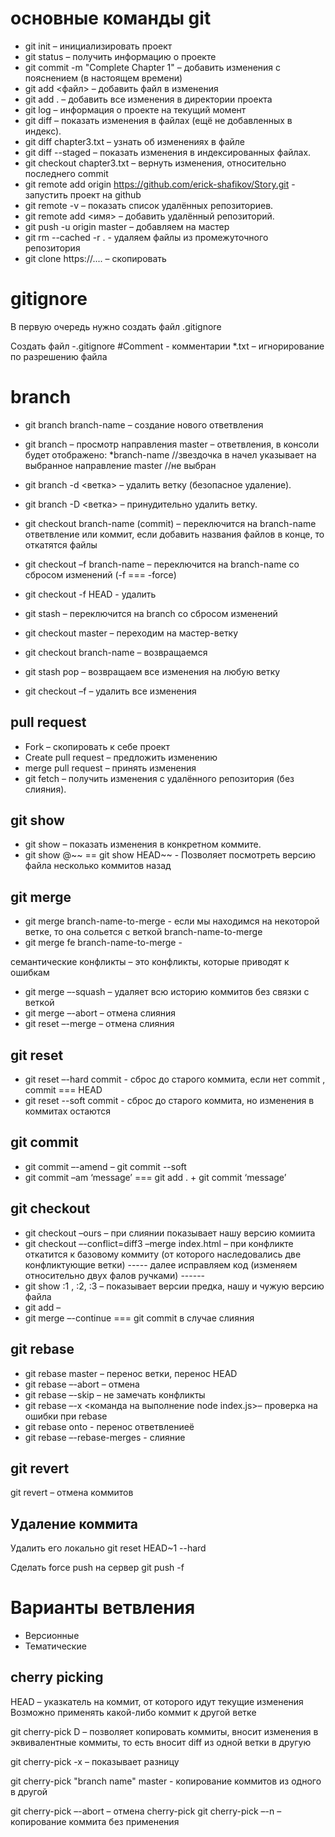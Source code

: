 # основные команды git

- git init – инициализировать проект
- git status – получить информацию о проекте
- git commit -m "Complete Chapter 1" – добавить изменения с пояснением (в настоящем времени)
- git add <файл> – добавить файл в изменения
- git add . – добавить все изменения в директории проекта
- git log – информация о проекте на текущий момент
- git diff – показать изменения в файлах (ещё не добавленных в индекс).
- git diff chapter3.txt – узнать об изменениях в файле
- git diff --staged – показать изменения в индексированных файлах.
- git checkout chapter3.txt – вернуть изменения, относительно последнего commit
- git remote add origin https://github.com/erick-shafikov/Story.git - запустить проект на github
- git remote -v – показать список удалённых репозиториев.
- git remote add <имя> <url> – добавить удалённый репозиторий.
- git push -u origin master – добавляем на мастер
- git rm --cached -r . - удаляем файлы из промежуточного репозитория
- git clone https://.... – скопировать

# gitignore

В первую очередь нужно создать файл .gitignore

Создать файл -.gitignore
#Comment - комментарии
\*.txt – игнорирование по разрешению файла

# branch

- git branch branch-name – создание нового ответвления
- git branch – просмотр направления master – ответвления, в консоли будет отображено:
  \*branch-name //звездочка в начел указывает на выбранное направление
  master //не выбран
- git branch -d <ветка> – удалить ветку (безопасное удаление).

- git branch -D <ветка> – принудительно удалить ветку.
- git checkout branch-name (commit) – переключится на branch-name ответвление или коммит, если добавить названия файлов в конце, то откатятся файлы
- git checkout –f branch-name – переключится на branch-name со сбросом изменений (-f === -force)
- git checkout -f HEAD - удалить
- git stash – переключится на branch со сбросом изменений
- git checkout master – переходим на мастер-ветку
- git checkout branch-name – возвращаемся
- git stash pop – возвращаем все изменения на любую ветку
- git checkout –f – удалить все изменения

## pull request

- Fork – скопировать к себе проект
- Create pull request – предложить изменению
- merge pull request – принять изменения
- git fetch <remote> – получить изменения с удалённого репозитория (без слияния).

## git show

- git show <commit> – показать изменения в конкретном коммите.
- git show @~~ == git show HEAD~~ - Позволяет посмотреть версию файла несколько коммитов назад

## git merge

- git merge branch-name-to-merge - если мы находимся на некоторой ветке, то она сольется с веткой branch-name-to-merge
- git merge fe branch-name-to-merge -

семантические конфликты – это конфликты, которые приводят к ошибкам

- git merge –-squash – удаляет всю историю коммитов без связки с веткой
- git merge –-abort – отмена слияния
- git reset –-merge – отмена слияния

## git reset

- git reset –-hard commit - сброс до старого коммита, если нет commit , commit === HEAD
- git reset --soft commit - сброс до старого коммита, но изменения в коммитах остаются

## git commit

- git commit –-amend – git commit --soft
- git commit –am ‘message’ === git add . + git commit ‘message’

## git checkout

- git checkout –ours – при слиянии показывает нашу версию комиита
- git checkout –-conflict=diff3 –merge index.html – при конфликте откатится к базовому коммиту (от которого наследовались две конфликтующие ветки)
  ----- далее исправляем код (изменяем относительно двух фалов ручками) ------
- git show :1 , :2, :3 – показывает версии предка, нашу и чужую версию файла
- git add –
- git merge –-continue === git commit в случае слияния

## git rebase

- git rebase master – перенос ветки, перенос HEAD
- git rebase –-abort – отмена
- git rebase –-skip – не замечать конфликты
- git rebase –-x <команда на выполнение node index.js>– проверка на ошибки при rebase
- git rebase onto <base branch> <source branch> - перенос ответвлениеё
- git rebase –-rebase-merges <branch> - слияние

## git revert

git revert – отмена коммитов

## Удаление коммита

Удалить его локально
git reset HEAD~1 --hard

Сделать force push на сервер
git push -f

# Варианты ветвления

- Версионные
- Тематические

## cherry picking

HEAD – указкатель на коммит, от которого идут текущие изменения
Возможно применять какой-либо коммит к другой ветке

git cherry-pick D – позволяет копировать коммиты, вносит изменения в эквивалентные коммиты, то есть вносит diff из одной ветки в другую

git cherry-pick -x – показывает разницу

git cherry-pick "branch name" master - копирование коммитов из одного в другой

git cherry-pick –-abort – отмена cherry-pick
git cherry-pick –-n – копирование коммита без применения
